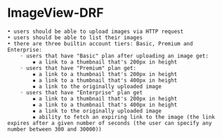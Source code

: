 # ImageView-DRF
    • users should be able to upload images via HTTP request
    • users should be able to list their images
    • there are three builtin account tiers: Basic, Premium and Enterprise:
        ◦ users that have "Basic" plan after uploading an image get: 
            ▪ a link to a thumbnail that's 200px in height
        ◦ users that have "Premium" plan get:
            ▪ a link to a thumbnail that's 200px in height
            ▪ a link to a thumbnail that's 400px in height
            ▪ a link to the originally uploaded image
        ◦ users that have "Enterprise" plan get
            ▪ a link to a thumbnail that's 200px in height
            ▪ a link to a thumbnail that's 400px in height
            ▪ a link to the originally uploaded image
            ▪ ability to fetch an expiring link to the image (the link expires after a given number of seconds (the user can specify any number between 300 and 30000))

